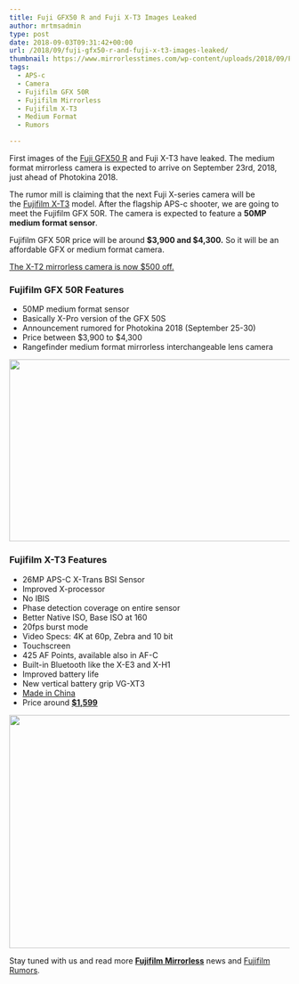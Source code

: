 ```yaml
---
title: Fuji GFX50 R and Fuji X-T3 Images Leaked
author: mrtmsadmin
type: post
date: 2018-09-03T09:31:42+00:00
url: /2018/09/fuji-gfx50-r-and-fuji-x-t3-images-leaked/
thumbnail: https://www.mirrorlesstimes.com/wp-content/uploads/2018/09/Fuji-X-T3-mirrorless-camera.jpg
tags:
  - APS-c
  - Camera
  - Fujifilm GFX 50R
  - Fujifilm Mirrorless
  - Fujifilm X-T3
  - Medium Format
  - Rumors

---
```

First images of the <span class="s1"><a href="https://www.mirrorlesstimes.com/tag/fujifilm-gfx-50r/" target="_blank" rel="noopener">Fuji GFX50 R</a> and Fuji X-T3 have leaked. The medium format mirrorless camera is expected to arrive on September 23rd, 2018, just ahead of Photokina 2018.</span>

The rumor mill is claiming that the next Fuji X-series camera will be the [Fujifilm X-T3][1] model. After the flagship APS-c shooter, we are going to meet the Fujifilm GFX 50R. The camera is expected to feature a **50MP medium format sensor**.

Fujifilm GFX 50R price will be around **$3,900 and $4,300.** So it will be an affordable GFX or medium format camera.

<div class="" data-block="true" data-editor="984hj" data-offset-key="9u24-0-0">
  <div class="_1mf _1mj" data-offset-key="9u24-0-0">
    <span data-offset-key="9u24-0-0"><a href="https://www.adorama.com/ifjxt2.html?kbid=68292" target="_blank" rel="noopener">The X-T2 mirrorless camera is now $500 off.</a></span>
  </div>
</div>

<!--more-->

### Fujifilm GFX 50R Features

  * 50MP medium format sensor
  * Basically X-Pro version of the GFX 50S
  * Announcement rumored for Photokina 2018 (September 25-30)
  * Price between $3,900 to $4,300
  * Rangefinder medium format mirrorless interchangeable lens camera

[<img class="aligncenter size-full wp-image-2281" src="https://i0.wp.com/www.mirrorlesstimes.com/wp-content/uploads/2018/09/Fujifilm-GFX-50r.jpg?resize=600%2C327&#038;ssl=1" alt="" width="600" height="327" srcset="https://i0.wp.com/www.mirrorlesstimes.com/wp-content/uploads/2018/09/Fujifilm-GFX-50r.jpg?w=900&ssl=1 900w, https://i0.wp.com/www.mirrorlesstimes.com/wp-content/uploads/2018/09/Fujifilm-GFX-50r.jpg?resize=470%2C256&ssl=1 470w, https://i0.wp.com/www.mirrorlesstimes.com/wp-content/uploads/2018/09/Fujifilm-GFX-50r.jpg?resize=768%2C418&ssl=1 768w" sizes="(max-width: 600px) 100vw, 600px" data-recalc-dims="1" />][2]

### Fujifilm X-T3 Features

  * 26MP APS-C X-<wbr />Trans BSI Sensor
  * Improved X-processor
  * No IBIS
  * Phase detection coverage on entire sensor
  * Better Native ISO, Base ISO at 160
  * 20fps burst mode
  * <span class="s1">Video Specs: 4K at 60p, Zebra and 10 bit</span>
  * Touchscreen
  * <span class="s1">425 AF Points, available also in AF-C</span>
  * Built-in Bluetooth like the X-E3 and X-H1
  * Improved battery life
  * New vertical battery grip VG-XT3
  * [Made in China][3]
  * Price around **<a href="http://amzn.to/2ED06ej" target="_blank" rel="nofollow noopener noreferrer" data-amzn-asin="B00GORMJTI">$1,599</a>**

[<img class="aligncenter size-full wp-image-2282" src="https://i0.wp.com/www.mirrorlesstimes.com/wp-content/uploads/2018/09/Fuji-X-T3-mirrorless-camera-1.jpg?resize=600%2C419&#038;ssl=1" alt="" width="600" height="419" srcset="https://i0.wp.com/www.mirrorlesstimes.com/wp-content/uploads/2018/09/Fuji-X-T3-mirrorless-camera-1.jpg?w=800&ssl=1 800w, https://i0.wp.com/www.mirrorlesstimes.com/wp-content/uploads/2018/09/Fuji-X-T3-mirrorless-camera-1.jpg?resize=430%2C300&ssl=1 430w, https://i0.wp.com/www.mirrorlesstimes.com/wp-content/uploads/2018/09/Fuji-X-T3-mirrorless-camera-1.jpg?resize=768%2C536&ssl=1 768w" sizes="(max-width: 600px) 100vw, 600px" data-recalc-dims="1" />][4]

Stay tuned with us and read more [**Fujifilm Mirrorless**][5] news and <a href="https://www.dailycameranews.com/tag/fujifilm-rumors/" target="_blank" rel="noopener">Fujifilm Rumors</a>.

 [1]: https://www.mirrorlesstimes.com/tag/fujifilm-x-t3/
 [2]: https://i0.wp.com/www.mirrorlesstimes.com/wp-content/uploads/2018/09/Fujifilm-GFX-50r.jpg?ssl=1
 [3]: https://www.dailycameranews.com/2018/07/fujifilm-x-t3-camera-officially-registered-online/
 [4]: https://i0.wp.com/www.mirrorlesstimes.com/wp-content/uploads/2018/09/Fuji-X-T3-mirrorless-camera-1.jpg?ssl=1
 [5]: https://www.mirrorlesstimes.com/tag/fujifilm-mirrorless/